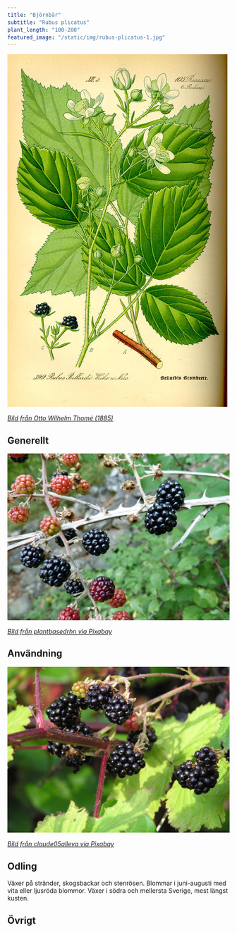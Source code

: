```yaml
---
title: "Björnbär"
subtitle: "Rubus plicatus"
plant_length: "100-200"
featured_image: "/static/img/rubus-plicatus-1.jpg"
---
```


![](/static/img/rubus-plicatus-3.jpg)

[_Bild från Otto Wilhelm Thomé (1885)_](https://sv.wikipedia.org/wiki/Otto_Wilhelm_Thom%C3%A9)

## Generellt

![](/static/img/rubus-plicatus-1.jpg)

[_Bild från plantbasedrhn via Pixabay_](https://pixabay.com/sv/bj%C3%B6rnb%C3%A4r-vilda-b%C3%A4r-vilda-livsmedel-2344191/)


## Användning

![](/static/img/rubus-plicatus-2.jpg)

[_Bild från claude05alleva via Pixabay_](https://pixabay.com/sv/bj%C3%B6rnb%C3%A4r-r%C3%B6da-frukter-samling-natur-263313/)


## Odling

Växer på stränder, skogsbackar och stenrösen. Blommar i juni-augusti med vita eller ljusröda blommor. Växer i södra och mellersta Sverige, mest längst kusten.

## Övrigt
